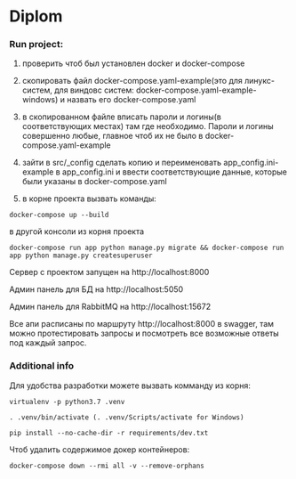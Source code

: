 # Diplom

### Run project:

1. проверить чтоб был установлен docker и docker-compose

2. скопировать файл docker-compose.yaml-example(это для линукс-систем, для виндовс систем: docker-compose.yaml-example-windows) и назвать его docker-compose.yaml

3. в скопированном файле вписать пароли и логины(в соответствующих местах) там где необходимо. Пароли и логины совершенно любые, главное чтоб их не было в docker-compose.yaml-example

4. зайти в src/_config сделать копию и переименовать app_config.ini-example в app_config.ini и ввести соответствующие данные, которые были указаны в docker-compose.yaml

5. в корне проекта вызвать команды:

```
docker-compose up --build
```

в другой консоли из корня проекта

```
docker-compose run app python manage.py migrate && docker-compose run app python manage.py createsuperuser
```

Сервер с проектом запущен на http://localhost:8000

Админ панель для БД на http://localhost:5050

Админ панель для RabbitMQ на http://localhost:15672

Все апи расписаны по маршруту http://localhost:8000 в swagger, там можно протестировать запросы и посмотреть все возможные ответы под каждый запрос.

### Additional info

Для удобства разработки можете вызвать комманду из корня:

```
virtualenv -p python3.7 .venv
```

```
. .venv/bin/activate (. .venv/Scripts/activate for Windows)
```

```
pip install --no-cache-dir -r requirements/dev.txt
```

Чтоб удалить содержимое докер контейнеров:

```
docker-compose down --rmi all -v --remove-orphans
```

